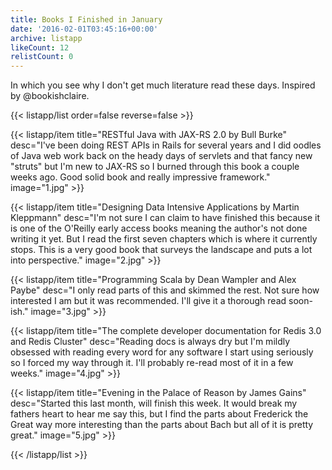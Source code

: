```yaml
---
title: Books I Finished in January
date: '2016-02-01T03:45:16+00:00'
archive: listapp
likeCount: 12
relistCount: 0
---
```


In which you see why I don't get much literature read these days. Inspired by @bookishclaire.

<!--more-->

{{< listapp/list order=false reverse=false >}}

   {{< listapp/item title="RESTful Java with JAX-RS 2.0 by Bull Burke"
      desc="I've been doing REST APIs in Rails for several years and I did oodles of Java web work back on the heady days of servlets and that fancy new \"struts\" but I'm new to JAX-RS so I burned through this book a couple weeks ago. Good solid book and really impressive framework."
      image="1.jpg" >}}

   {{< listapp/item title="Designing Data Intensive Applications by Martin Kleppmann"
      desc="I'm not sure I can claim to have finished this because it is one of the O'Reilly early access books meaning the author's not done writing it yet. But I read the first seven chapters which is where it currently stops. This is a very good book that surveys the landscape and puts a lot into perspective."
      image="2.jpg" >}}

   {{< listapp/item title="Programming Scala by Dean Wampler and Alex Paybe"
      desc="I only read parts of this and skimmed the rest. Not sure how interested I am but it was recommended. I'll give it a thorough read soon-ish."
      image="3.jpg" >}}

   {{< listapp/item title="The complete developer documentation for Redis 3.0 and Redis Cluster"
      desc="Reading docs is always dry but I'm mildly obsessed with reading every word for any software I start using seriously so I forced my way through it. I'll probably re-read most of it in a few weeks."
      image="4.jpg" >}}

   {{< listapp/item title="Evening in the Palace of Reason by James Gains"
      desc="Started this last month, will finish this week. It would break my fathers heart to hear me say this, but I find the parts about Frederick the Great way more interesting than the parts about Bach but all of it is pretty great."
      image="5.jpg" >}}

{{< /listapp/list >}}
